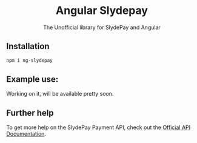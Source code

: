 <p align="center">
  <h1 align="center">Angular Slydepay</h1>
  <p align="center">The Unofficial library for SlydePay and Angular</p>
</p>

## Installation

```bash
npm i ng-slydepay
```

## Example use:

Working on it, will be available pretty soon.

## Further help

To get more help on the SlydePay Payment API, check out the [Official API Documentation](http://doc.slydepay.com/).
